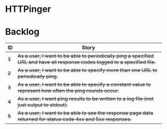 # HTTPinger
# Backlog
| ID  | Story |
| --- | ----- |
| ~~1~~ | ~~As a user, I want to be able to periodically ping a specified URL and have all response codes logged to a specified file.~~ |
| ~~2~~ | ~~As a user, I want to be able to specify more than one URL to periodically ping.~~ |
| ~~3~~ | ~~As a user, I want to be able to specify a constant value to represent how often the ping rounds occur.~~ |
| ~~4~~ | ~~As a user, I want ping results to be written to a log file (not just output to stdout).~~ |
| ~~5~~ | ~~As a user, I want to be able to see the response page data returned for status code 4xx and 5xx responses.~~ |

